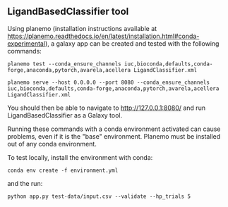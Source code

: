 ## LigandBasedClassifier tool 

Using planemo (installation instructions available at https://planemo.readthedocs.io/en/latest/installation.html#conda-experimental), a galaxy app can be created and tested with the following commands:

```planemo test --conda_ensure_channels iuc,bioconda,defaults,conda-forge,anaconda,pytorch,avarela,acellera LigandClassifier.xml```

```planemo serve --host 0.0.0.0 --port 8080 --conda_ensure_channels iuc,bioconda,defaults,conda-forge,anaconda,pytorch,avarela,acellera LigandClassifier.xml```

You should then be able to navigate to http://127.0.0.1:8080/ and run LigandBasedClassifier as a Galaxy tool.

Running these commands with a conda environment activated can cause problems, even if it is the "base" environment. Planemo must be installed out of any conda environment.

To test locally, install the environment with conda:

```conda env create -f environment.yml```

and the run:

```python app.py test-data/input.csv --validate --hp_trials 5```
